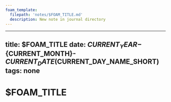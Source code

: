 ```yaml
---
foam_template:
  filepath: 'notes/$FOAM_TITLE.md'
  description: New note in journal directory
---
```

---
title: $FOAM_TITLE
date: ${CURRENT_YEAR}-${CURRENT_MONTH}-${CURRENT_DATE} ($CURRENT_DAY_NAME_SHORT)
tags: none
---

# $FOAM_TITLE

